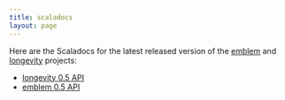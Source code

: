 ```yaml
---
title: scaladocs
layout: page
---
```


Here are the Scaladocs for the latest released version of the
[emblem](https://github.com/sullivan-/emblem/wiki) and
[longevity](http://sullivan-.github.io/longevity/) projects:

- [longevity 0.5 API](longevity-latest)
- [emblem 0.5 API](emblem-latest)

